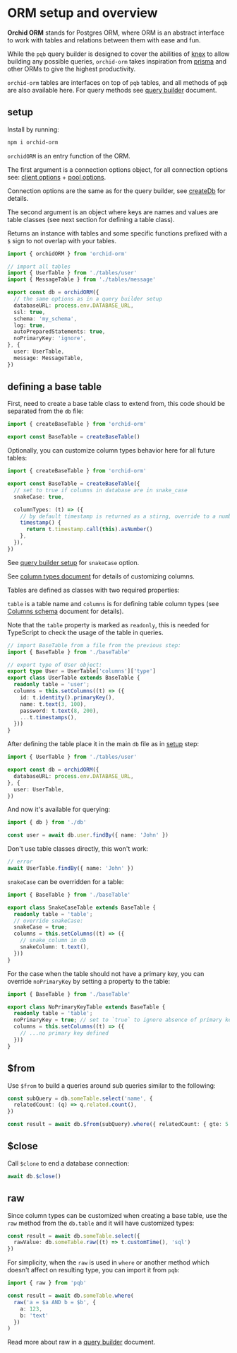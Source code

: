 # ORM setup and overview

**Orchid ORM** stands for Postgres ORM, where ORM is an abstract interface to work with tables and relations between them with ease and fun.

While the `pqb` query builder is designed to cover the abilities of [knex](https://knexjs.org) to allow building any possible queries,
`orchid-orm` takes inspiration from [prisma](https://prisma.io/) and other ORMs to give the highest productivity.

`orchid-orm` tables are interfaces on top of `pqb` tables, and all methods of `pqb` are also available here.
For query methods see [query builder](/guide/query-builder) document.

## setup

Install by running:

```sh
npm i orchid-orm
```

`orchidORM` is an entry function of the ORM.

The first argument is a connection options object, for all connection options see: [client options](https://node-postgres.com/api/client) + [pool options](https://node-postgres.com/api/pool).

Connection options are the same as for the query builder, see [createDb](/guide/query-builder.html#createDb) for details.

The second argument is an object where keys are names and values are table classes (see next section for defining a table class).

Returns an instance with tables and some specific functions prefixed with a `$` sign to not overlap with your tables.

```ts
import { orchidORM } from 'orchid-orm'

// import all tables
import { UserTable } from './tables/user'
import { MessageTable } from './tables/message'

export const db = orchidORM({
  // the same options as in a query builder setup
  databaseURL: process.env.DATABASE_URL,
  ssl: true,
  schema: 'my_schema',
  log: true,
  autoPreparedStatements: true,
  noPrimaryKey: 'ignore',
}, {
  user: UserTable,
  message: MessageTable,
})
```

## defining a base table

First, need to create a base table class to extend from, this code should be separated from the `db` file:

```ts
import { createBaseTable } from 'orchid-orm'

export const BaseTable = createBaseTable()
```

Optionally, you can customize column types behavior here for all future tables:

```ts
import { createBaseTable } from 'orchid-orm'

export const BaseTable = createBaseTable({
  // set to true if columns in database are in snake_case
  snakeCase: true,

  columnTypes: (t) => ({
    // by default timestamp is returned as a stirng, override to a number
    timestamp() {
      return t.timestamp.call(this).asNumber()
    },
  }),
})
```

See [query builder setup](/guide/query-builder-setup.html#snakecase) for `snakeCase` option.

See [column types document](/guide/columns-overview.html#override-column-types) for details of customizing columns.

Tables are defined as classes with two required properties:

`table` is a table name and `columns` is for defining table column types (see [Columns schema](/guide/columns-overview) document for details).

Note that the `table` property is marked as `readonly`, this is needed for TypeScript to check the usage of the table in queries.

```ts
// import BaseTable from a file from the previous step:
import { BaseTable } from './baseTable'

// export type of User object:
export type User = UserTable['columns']['type']
export class UserTable extends BaseTable {
  readonly table = 'user';
  columns = this.setColumns((t) => ({
    id: t.identity().primaryKey(),
    name: t.text(3, 100),
    password: t.text(8, 200),
    ...t.timestamps(),
  }))
}
```

After defining the table place it in the main `db` file as in [setup](#setup) step:

```ts
import { UserTable } from './tables/user'

export const db = orchidORM({
  databaseURL: process.env.DATABASE_URL,
}, {
  user: UserTable,
})
```

And now it's available for querying:

```ts
import { db } from './db'

const user = await db.user.findBy({ name: 'John' })
```

Don't use table classes directly, this won't work:
```ts
// error
await UserTable.findBy({ name: 'John' })
```

`snakeCase` can be overridden for a table:

```ts
import { BaseTable } from './baseTable'

export class SnakeCaseTable extends BaseTable {
  readonly table = 'table';
  // override snakeCase:
  snakeCase = true;
  columns = this.setColumns((t) => ({
    // snake_column in db
    snakeColumn: t.text(),
  }))
}
```

For the case when the table should not have a primary key, you can override `noPrimaryKey` by setting a property to the table:

```ts
import { BaseTable } from './baseTable'

export class NoPrimaryKeyTable extends BaseTable {
  readonly table = 'table';
  noPrimaryKey = true; // set to `true` to ignore absence of primary key
  columns = this.setColumns((t) => ({
    // ...no primary key defined
  }))
}
```

## $from

Use `$from` to build a queries around sub queries similar to the following:

```ts
const subQuery = db.someTable.select('name', {
  relatedCount: (q) => q.related.count(),
})

const result = await db.$from(subQuery).where({ relatedCount: { gte: 5 } }).limit(10)
```

## $close

Call `$clone` to end a database connection:

```ts
await db.$close()
```

## raw

Since column types can be customized when creating a base table, use the `raw` method from the `db.table` and it will have customized types:

```ts
const result = await db.someTable.select({
  rawValue: db.someTable.raw((t) => t.customTime(), 'sql')
})
```

For simplicity, when the `raw` is used in `where` or another method which doesn't affect on resulting type, you can import it from `pqb`:

```ts
import { raw } from 'pqb'

const result = await db.someTable.where(
  raw('a = $a AND b = $b', {
    a: 123,
    b: 'text'
  })
)
```

Read more about raw in a [query builder](/guide/query-builder#raw) document.
